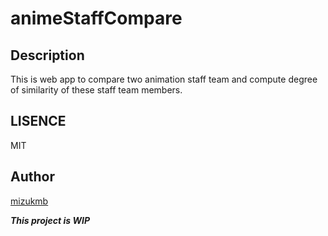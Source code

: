 # animeStaffCompare
## Description
This is web app to compare two animation staff team and compute degree of similarity of these staff team members.

## LISENCE
MIT

## Author
[mizukmb](https://twitter.com/mizukmb/)

***This project is WIP***
